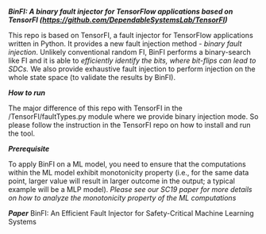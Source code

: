***BinFI: A binary fault injector for TensorFlow applications based on TensorFI (https://github.com/DependableSystemsLab/TensorFI)***
 
This repo is based on TensorFI, a fault injector for TensorFlow applications written in Python. It provides a new fault injection method - *binary fault injection*. Unlikely conventional random FI, BinFI performs a binary-search like FI and it is able to *efficiently identify the bits, where bit-flips can lead to SDCs.* We also provide exhaustive fault injection to perform injection on the whole state space (to validate the results by BinFI).

***How to run***

The major difference of this repo with TensorFI in the /TensorFI/faultTypes.py module where we provide binary injection mode. So please follow the instruction in the TensorFI repo on how to install and run the tool.


***Prerequisite***

To apply BinFI on a ML model, you need to ensure that the computations within the ML model exhibit monotonicity property (i.e., for the same data point, larger value will result in larger outcome in the output; a typical example will be a MLP model). *Please see our SC19 paper for more details on how to analyze the monotonicity property of the ML computations*


***Paper***
BinFI: An Efficient Fault Injector for Safety-Critical Machine Learning Systems

